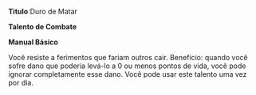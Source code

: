 **Titulo**:Duro de Matar

**Talento de Combate**

**Manual Básico**

 Você resiste a ferimentos que fariam outros cair. Benefício: quando você sofre dano que poderia levá-lo a 0 ou menos pontos de vida, você pode ignorar completamente esse dano. Você pode usar este talento uma vez por dia.
